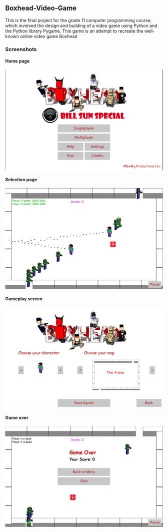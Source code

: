 ## Boxhead-Video-Game

This is the final project for the grade 11 computer programming course, which involved the design and building of a video game using Python and the Python library Pygame. This game is an attempt to recreate the well-known online video game Boxhead

### Screenshots

#### Home page

![Alt text](/Screenshots/game1.png?raw=true "home page")

#### Selection page

![Alt text](/Screenshots/game2.png?raw=true "selection")

#### Gameplay screen

![Alt text](/Screenshots/game3.png?raw=true "gameplay")

#### Game over

![Alt text](/Screenshots/game4.png?raw=true "gameover")
